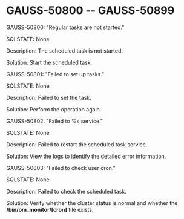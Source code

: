 # GAUSS-50800 -- GAUSS-50899<a name="EN-US_TOPIC_0302073204"></a>

GAUSS-50800: "Regular tasks are not started."

SQLSTATE: None

Description: The scheduled task is not started.

Solution: Start the scheduled task.

GAUSS-50801: "Failed to set up tasks."

SQLSTATE: None

Description: Failed to set the task.

Solution: Perform the operation again.

GAUSS-50802: "Failed to %s·service."

SQLSTATE: None

Description: Failed to restart the scheduled task service.

Solution: View the logs to identify the detailed error information.

GAUSS-50803: "Failed to check user cron."

SQLSTATE: None

Description: Failed to check the scheduled task.

Solution: Verify whether the cluster status is normal and whether the  **/bin/om\_monitor/\[cron\]**  file exists.


